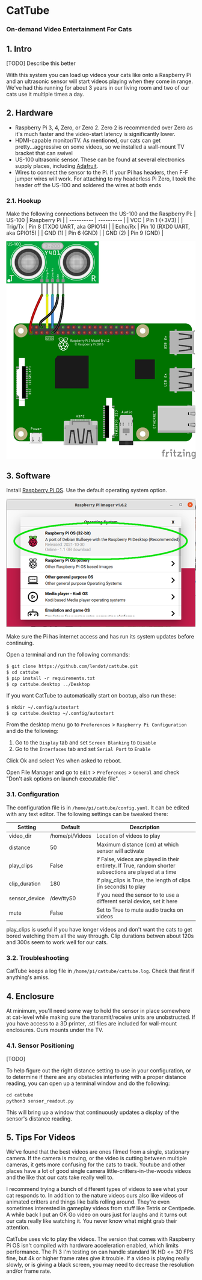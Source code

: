 # CatTube
### On-demand Video Entertainment For Cats

## 1. Intro
[TODO] Describe this better

With this system you can load up videos your cats like onto a Raspberry Pi
and an ultrasonic sensor will start videos playing when they come in range.
We've had this running for about 3 years in our living room and two of our
cats use it multiple times a day.

## 2. Hardware

- Raspberry Pi 3, 4, Zero, or Zero 2. Zero 2 is recommended over Zero as
it's much faster and the video-start latency is significantly lower.
- HDMI-capable monitor/TV. As mentioned, our cats can get
pretty...aggressive on some videos, so we installed a wall-mount TV bracket
that can swivel
- US-100 ultrasonic sensor. These can be found at several electronics
supply places, including [Adafruit](https://www.adafruit.com/product/4019).
- Wires to connect the sensor to the Pi. If your Pi has headers, then
F-F jumper wires will work. For attaching to my headerless Pi Zero, I
took the header off the US-100 and soldered the wires at both ends

### 2.1. Hookup

Make the following connections between the US-100 and the Raspberry Pi:
| US-100     | Raspberry Pi |
| ---------- | ---------- |
| VCC        | Pin 1 (+3V3) |
| Trig/Tx    | Pin 8 (TXD0 UART, aka GPIO14) |
| Echo/Rx    | Pin 10 (RXD0 UART, aka GPIO15) |
| GND (1)    | Pin 6 (GND) |
| GND (2)    | Pin 9 (GND) |



![wiring connections between Raspberry Pi and US-100](images/cattube-hookup.png)

## 3. Software

Install [Raspberry Pi OS](https://www.raspberrypi.com/software/). Use the
default operating system option.

![Raspberry Pi OS (32-bit) A port of Debian Bullseye with the Raspberry Pi Desktop (Recommended)](images/os-select.png)


Make sure the Pi has internet access and has run its system updates before
continuing. 

Open a terminal and run the following commands:
```
$ git clone https://github.com/lendot/cattube.git
$ cd cattube
$ pip install -r requirements.txt
$ cp cattube.desktop ../Desktop
```

If you want CatTube to automatically start on bootup, also run these:
```
$ mkdir ~/.config/autostart
$ cp cattube.desktop ~/.config/autostart
```

From the desktop menu go to `Preferences` > `Raspberry Pi Configuration`
and do the following:
1. Go to the `Display` tab and set `Screen Blanking` to `Disable`
2. Go to the `Interfaces` tab and set `Serial Port` to `Enable` 

Click Ok and select Yes when asked to reboot.

Open File Manager and go to `Edit` > `Preferences` > `General` and check
"Don't ask options on launch executable file".


### 3.1. Configuration
The configuration file is in `/home/pi/cattube/config.yaml`. It can be edited
with any text editor. The following settings can be tweaked there:

| Setting      | Default                  | Description |
| -------      | -------                  | ----------- |
| video_dir    | /home/pi/Videos          | Location of videos to play |
| distance     | 50                       | Maximum distance (cm) at which sensor will activate | 
| play_clips   | False                    | If False, videos are played in their entirety. If True, random shorter subsections are played at a time |
| clip_duration| 180                      | If play_clips is True, the length of clips (in seconds) to play |
| sensor_device| /dev/ttyS0               | If you need the sensor to to use a different serial device, set it here |
| mute         | False                    | Set to True to mute audio tracks on videos |

play_clips is useful if you have longer videos and don't want the cats to get
bored watching them all the way through. Clip durations betwen about 120s and
300s seem to work well for our cats.


### 3.2. Troubleshooting

CatTube keeps a log file in `/home/pi/cattube/cattube.log`. Check that first
if anything's amiss.


## 4. Enclosure

At minimum, you'll need some way to hold the sensor in place somewhere
at cat-level while making sure the transmit/receive units are unobstructed.
If you have access to a 3D printer, .stl files are
included for wall-mount enclosures. Ours mounts under the TV.


### 4.1. Sensor Positioning
[TODO]

To help figure out the right distance setting to use in your configuration,
or to determine if there are any obstacles interfering with a proper distance
reading, you can open up a terminal window and do the following:

```
cd cattube
python3 sensor_readout.py
```

This will bring up a window that continuously updates a display of the
sensor's distance reading.


## 5. Tips For Videos
We've found that the best videos are ones filmed from a single, stationary
camera. If the camera is moving, or the video is cutting between multiple
cameras, it gets more confusing for the cats to track. Youtube and other
places have a lot of good single camera little-critters-in-the-woods videos
and the like that our cats take really well to.

I recommend trying a bunch of different types of videos to see what your cat
responds to. In addition to the nature videos ours also like videos of
animated critters and things like balls rolling around. They're even sometimes
interested in gameplay videos from stuff like Tetris or Centipede. A while
back I put an OK Go video on ours just for laughs and it turns out our cats
really like watching it. You never know what might grab their attention.

CatTube uses vlc to play the videos. The version that comes with
Raspberry Pi OS isn't compiled with hardware acceleration enabled, which limits
performance. The Pi 3 I'm testing on can handle standard 1K HD <= 30 FPS fine,
but 4k or higher frame rates give it trouble. If a video is playing really
slowly, or is giving a black screen, you may need to decrease the resolution
and/or frame rate.

